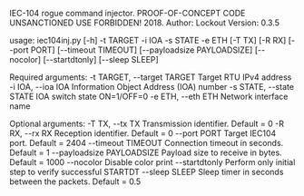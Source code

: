 IEC-104 rogue command injector.
PROOF-OF-CONCEPT CODE
UNSANCTIONED USE FORBIDDEN! 
2018. Author: Lockout
Version: 0.3.5

usage: iec104inj.py [-h] -t TARGET -i IOA -s STATE -e ETH [-T TX] [-R RX]
                    [--port PORT] [--timeout TIMEOUT]
                    [--payloadsize PAYLOADSIZE] [--nocolor] [--startdtonly]
                    [--sleep SLEEP]

Required arguments:
  -t TARGET, --target TARGET
                        Target RTU IPv4 address
  -i IOA, --ioa IOA     Information Object Address (IOA) number
  -s STATE, --state STATE
                        IOA switch state ON=1/OFF=0
  -e ETH, --eth ETH     Network interface name

Optional arguments:
  -T TX, --tx TX        Transmission identifier. Default = 0
  -R RX, --rx RX        Reception identifier. Default = 0
  --port PORT           Target IEC104 port. Default = 2404
  --timeout TIMEOUT     Connection timeout in seconds. Default = 1
  --payloadsize PAYLOADSIZE
                        Payload size to receive in bytes. Default = 1000
  --nocolor             Disable color print
  --startdtonly         Perform only initial step to verify successful STARTDT
  --sleep SLEEP         Sleep timer in seconds between the packets. Default =
                        0.5
